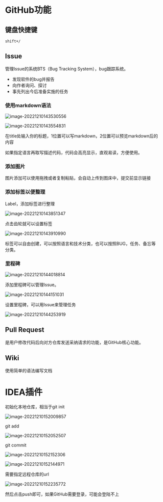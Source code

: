 # GitHub功能

## 键盘快捷键

```
shift+/
```

## Issue

管理Issue的系统BTS（Bug Tracking System），bug跟踪系统。

- 发现软件的bug并报告
- 向作者询问、探讨
- 事先列出今后准备实施的任务

### 使用markdown语法

![image-20221210143530556](GitHub%E5%8A%9F%E8%83%BD.assets/image-20221210143530556.png)

![image-20221210143554831](GitHub%E5%8A%9F%E8%83%BD.assets/image-20221210143554831.png)

在title处输入你的标题，1位置可以写markdown，2位置可以预览markdown后的内容

如果指定语言再取写描述代码，代码会高亮显示，直观易读，方便使用。

### 添加图片

图片添加可以使用拖拽或者复制粘贴，会自动上传到图床中，提交前显示链接

### 添加标签以便整理

Label，添加标签进行整理

![image-20221210143851347](GitHub%E5%8A%9F%E8%83%BD.assets/image-20221210143851347.png)

点击齿轮就可以设置标签

![image-20221210143910990](GitHub%E5%8A%9F%E8%83%BD.assets/image-20221210143910990.png)

标签可以自由创建，可以按照语言和技术分类，也可以按照BUG，任务、备忘等分类。

### 里程碑

![image-20221210144018814](GitHub%E5%8A%9F%E8%83%BD.assets/image-20221210144018814.png)

添加里程碑可以管理Issue。

![image-20221210144151031](GitHub%E5%8A%9F%E8%83%BD.assets/image-20221210144151031.png)

设置里程碑，可以用Issue来管理任务

![image-20221210144253919](GitHub%E5%8A%9F%E8%83%BD.assets/image-20221210144253919.png)

## Pull Request

是用户修改代码后向对方仓库发送采纳请求的功能，是GitHub核心功能。

## Wiki

使用简单的语法编写文档

# IDEA插件

初始化本地仓库，相当于git init

![image-20221210152009857](GitHub%E5%8A%9F%E8%83%BD.assets/image-20221210152009857.png)

git add

![image-20221210152052507](GitHub%E5%8A%9F%E8%83%BD.assets/image-20221210152052507.png)

git commit

![image-20221210152152306](GitHub%E5%8A%9F%E8%83%BD.assets/image-20221210152152306.png)

![image-20221210152144971](GitHub%E5%8A%9F%E8%83%BD.assets/image-20221210152144971.png)

需要指定远程仓库的url

![image-20221210152235772](GitHub%E5%8A%9F%E8%83%BD.assets/image-20221210152235772.png)

然后点击push即可，如果GitHub需要登录，可能会登陆不上